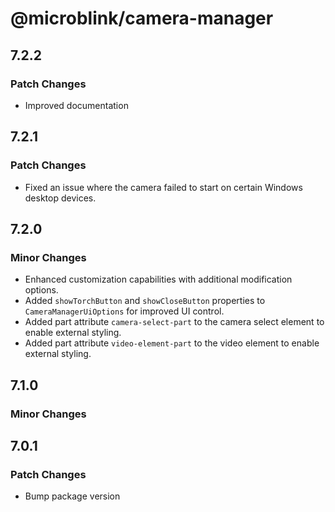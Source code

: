 # @microblink/camera-manager

## 7.2.2

### Patch Changes

- Improved documentation

## 7.2.1

### Patch Changes

- Fixed an issue where the camera failed to start on certain Windows desktop devices.

## 7.2.0

### Minor Changes

- Enhanced customization capabilities with additional modification options.
- Added `showTorchButton` and `showCloseButton` properties to `CameraManagerUiOptions` for improved UI control.
- Added part attribute `camera-select-part` to the camera select element to enable external styling.
- Added part attribute `video-element-part` to the video element to enable external styling.

## 7.1.0

### Minor Changes

## 7.0.1

### Patch Changes

- Bump package version
